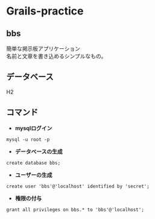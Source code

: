 # Grails-practice

## bbs

簡単な掲示板アプリケーション<br>
名前と文章を書き込めるシンプルなもの。

## データベース
H2

## コマンド

* **mysqlログイン**
```
mysql -u root -p
```
* **データベースの生成**
```
create database bbs;
```
* **ユーザーの生成**
```
create user 'bbs'@'localhost' identified by 'secret';
```
* **権限の付与**
```
grant all privileges on bbs.* to 'bbs'@'localhost';
```
